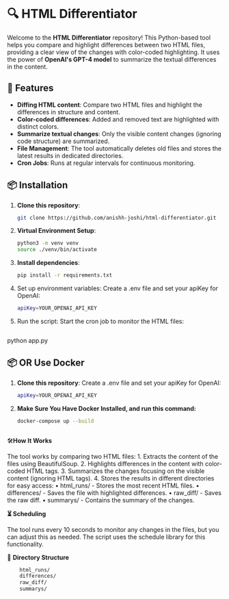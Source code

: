 # 🔍 HTML Differentiator

Welcome to the **HTML Differentiator** repository! This Python-based tool helps you compare and highlight differences between two HTML files, providing a clear view of the changes with color-coded highlighting. It uses the power of **OpenAI's GPT-4 model** to summarize the textual differences in the content.

## 🚀 Features
- **Diffing HTML content**: Compare two HTML files and highlight the differences in structure and content.
- **Color-coded differences**: Added and removed text are highlighted with distinct colors.
- **Summarize textual changes**: Only the visible content changes (ignoring code structure) are summarized.
- **File Management**: The tool automatically deletes old files and stores the latest results in dedicated directories.
- **Cron Jobs**: Runs at regular intervals for continuous monitoring.

## 📦 Installation

1. **Clone this repository**:
   ```bash
   git clone https://github.com/anishh-joshi/html-differentiator.git

2.	**Virtual Environment Setup**:
    ```bash
    python3 -m venv venv
    source ./venv/bin/activate
3.	**Install dependencies**:
    ```bash
    pip install -r requirements.txt

4.	Set up environment variables:
    Create a .env file and set your apiKey for OpenAI:
    ```bash
    apiKey=YOUR_OPENAI_API_KEY

5.	Run the script:
    Start the cron job to monitor the HTML files:
     ```bash
python app.py
    
## 📦 OR Use Docker
1. **Clone this repository**:
    Create a .env file and set your apiKey for OpenAI:
    ```bash
    apiKey=YOUR_OPENAI_API_KEY
    
2. **Make Sure You Have Docker Installed, and run this command:**
    ```bash
    docker-compose up --build



🛠**How It Works**

The tool works by comparing two HTML files:
	1.	Extracts the content of the files using BeautifulSoup.
	2.	Highlights differences in the content with color-coded HTML tags.
	3.	Summarizes the changes focusing on the visible content (ignoring HTML tags).
	4.	Stores the results in different directories for easy access:
	•	html_runs/ - Stores the most recent HTML files.
	•	differences/ - Saves the file with highlighted differences.
	•	raw_diff/ - Saves the raw diff.
	•	summarys/ - Contains the summary of the changes.
	
**⏳  Scheduling**

The tool runs every 10 seconds to monitor any changes in the files, but you can adjust this as needed. The script uses the schedule library for this functionality.

📁 **Directory Structure**
```bash
    html_runs/
    differences/
    raw_diff/
    summarys/
   



